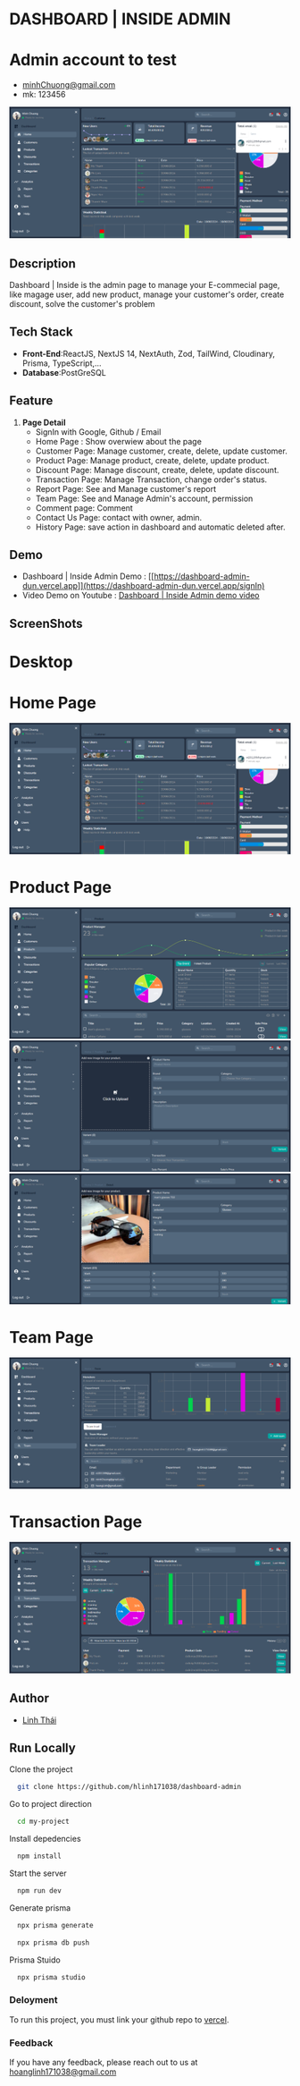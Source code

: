 
# DASHBOARD | INSIDE ADMIN

# Admin account to test
 - minhChuong@gmail.com
 - mk: 123456

![Alt text](dashboard-home.png)

## Description
<p>Dashboard | Inside is the admin page to manage your E-commecial page, like magage user, add new product, manage your customer's order, create discount, solve the customer's problem</p>
 
## Tech Stack
  - **Front-End**:ReactJS, NextJS 14, NextAuth, Zod, TailWind, Cloudinary, Prisma, TypeScript,...
  - **Database**:PostGreSQL

## Feature
1. **Page Detail**
    -  SignIn with Google, Github / Email 
    -  Home Page : Show overwiew about the page
    -  Customer Page: Manage customer, create, delete, update customer.
    -  Product Page: Manage product, create, delete, update product.
    -  Discount Page: Manage discount, create, delete, update discount.
    -  Transaction Page: Manage Transaction, change order's status.
    -  Report Page: See and Manage customer's report 
    -  Team Page: See and Manage Admin's account, permission
    -  Comment page: Comment
    -  Contact Us Page: contact with owner, admin.
    -  History Page: save action in dashboard and automatic deleted after.


## Demo
- Dashboard | Inside Admin Demo : 
[[https://dashboard-admin-dun.vercel.app]](https://dashboard-admin-dun.vercel.app/signIn)
- Video Demo on Youtube : 
[Dashboard | Inside Admin demo video](https://youtu.be/IMYshe-oIm0?si=qQehXEyb8XUvNG-1)

## ScreenShots

 # Desktop
  # Home Page

  ![Alt text](dashboard-home.png)

 # Product Page

  ![Alt text](dashboard-product.png)
  ![Alt text](dashboard-product-add.png)
  ![Alt text](dashboard-product-detail.png)

 # Team Page

  ![Alt text](dashboard-team.png)

# Transaction Page

  ![Alt text](dashboard-transaction.png)

## Author
 - [Linh Thái](https://www.facebook.com/Linh201199)

## Run Locally
Clone the project

```bash
  git clone https://github.com/hlinh171038/dashboard-admin
```
Go to project direction

```bash
  cd my-project
```

Install depedencies

```bash
  npm install
```

Start the server

```bash
  npm run dev
```
Generate prisma

```bash
  npx prisma generate
```

```bash
  npx prisma db push
```

Prisma  Stuido
```bash
  npx prisma studio
```

### Deloyment
To run this project, you must link your github repo to [vercel](https://vercel.com/).

### Feedback
If you have any feedback, please reach out to us at hoanglinh171038@gmail.com

